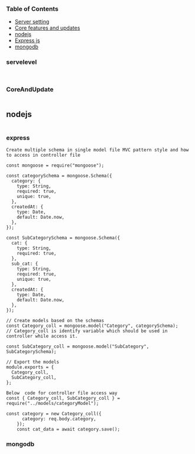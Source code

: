 ### Table of Contents


  - [Server setting](#servelevel)
  - [Core features and updates](#CoreAndUpdate)
  - [nodejs](#nodejs)
  - [Express js](#express)
  - [mongodb](#mongodb)



### servelevel

```
   
```

### CoreAndUpdate

```

```

## nodejs

```

```


### express

```
Create multiple schema in single model file MVC pattern style and how to access in controller file

const mongoose = require("mongoose");

const categorySchema = mongoose.Schema({
  category: {
    type: String,
    required: true,
    unique: true,
  },
  createdAt: {
    type: Date,
    default: Date.now,
  },
});

const SubCategorySchema = mongoose.Schema({
  cat: {
    type: String,
    required: true,
  },
  sub_cat: {
    type: String,
    required: true,
    unique: true,
  },
  createdAt: {
    type: Date,
    default: Date.now,
  },
});

// Create models based on the schemas
const Category_coll = mongoose.model("Category", categorySchema);    // Category_coll is identify variable which should be used in controller while access it.

const SubCategory_coll = mongoose.model("SubCategory", SubCategorySchema);

// Export the models
module.exports = {
  Category_coll,
  SubCategory_coll,
};

Below  code for controller file access way
const { Category_coll, SubCategory_coll } = require("../models/categoryModel");

const category = new Category_coll({
      category: req.body.category,
    });
    const cat_data = await category.save();

```

### mongodb

```


```
    
